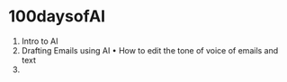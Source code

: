 # 100daysofAI

1. Intro to AI
2. Drafting Emails using AI 
   • How to edit the tone of voice of emails and text
3. 
